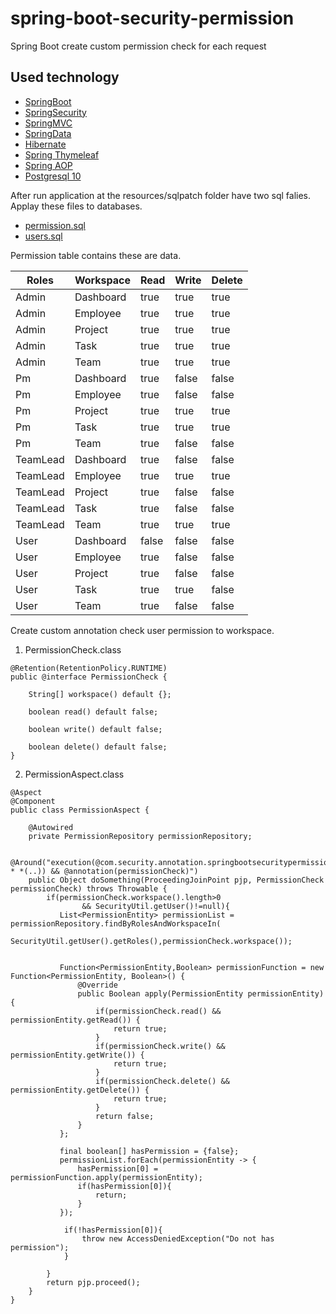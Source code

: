 # spring-boot-security-permission
Spring Boot create custom permission check for each request

## Used technology
* [SpringBoot](https://spring.io/projects/spring-boot)
* [SpringSecurity](https://spring.io/projects/spring-security)
* [SpringMVC](https://docs.spring.io/spring/docs/current/spring-framework-reference/web.html)
* [SpringData](https://spring.io/projects/spring-data)
* [Hibernate](http://hibernate.org/orm/documentation/5.3/)
* [Spring Thymeleaf](https://www.thymeleaf.org/documentation.html)
* [Spring AOP](https://docs.spring.io/spring-framework/docs/current/spring-framework-reference/core.html#aop)
* [Postgresql 10](https://www.postgresql.org/docs/10/static/)

After run application at the resources/sqlpatch folder have two sql falies. Applay these files to databases.

* [permission.sql](https://github.com/Dilsh0d/spring-boot-security-permission/blob/master/src/main/resources/sqlpatch/permission.sql)
* [users.sql](https://github.com/Dilsh0d/spring-boot-security-permission/blob/master/src/main/resources/sqlpatch/users.sql)

Permission table contains these are data.

| Roles  | Workspace | Read | Write | Delete |
| ------ | --------- |------|-------|--------|
| Admin  | Dashboard | true | true | true |
| Admin  | Employee | true | true | true |
| Admin  | Project | true | true | true |
| Admin  | Task | true | true | true |
| Admin  | Team | true | true | true |
| Pm  | Dashboard | true | false | false |
| Pm  | Employee | true | false | false |
| Pm  | Project | true | true | true |
| Pm  | Task | true | true | true |
| Pm  | Team | true | false | false |
| TeamLead | Dashboard | true | false | false |
| TeamLead | Employee | true | true | true |
| TeamLead | Project | true | false | false |
| TeamLead | Task | true | false | false |
| TeamLead | Team | true | true | true |
| User | Dashboard | false | false | false |
| User | Employee | true | false | false |
| User | Project | true | false | false |
| User | Task | true | true | false |
| User | Team | true | false | false |

Create custom annotation check user permission to workspace.
1. PermissionCheck.class
```
@Retention(RetentionPolicy.RUNTIME)
public @interface PermissionCheck {

    String[] workspace() default {};

    boolean read() default false;

    boolean write() default false;

    boolean delete() default false;
}
```
2. PermissionAspect.class
```
@Aspect
@Component
public class PermissionAspect {

    @Autowired
    private PermissionRepository permissionRepository;

    @Around("execution(@com.security.annotation.springbootsecuritypermission.aspect.PermissionCheck * *(..)) && @annotation(permissionCheck)")
    public Object doSomething(ProceedingJoinPoint pjp, PermissionCheck permissionCheck) throws Throwable {
        if(permissionCheck.workspace().length>0
                && SecurityUtil.getUser()!=null){
           List<PermissionEntity> permissionList = permissionRepository.findByRolesAndWorkspaceIn(
                    SecurityUtil.getUser().getRoles(),permissionCheck.workspace());


           Function<PermissionEntity,Boolean> permissionFunction = new Function<PermissionEntity, Boolean>() {
               @Override
               public Boolean apply(PermissionEntity permissionEntity) {
                   if(permissionCheck.read() && permissionEntity.getRead()) {
                       return true;
                   }
                   if(permissionCheck.write() && permissionEntity.getWrite()) {
                       return true;
                   }
                   if(permissionCheck.delete() && permissionEntity.getDelete()) {
                       return true;
                   }
                   return false;
               }
           };

           final boolean[] hasPermission = {false};
           permissionList.forEach(permissionEntity -> {
               hasPermission[0] = permissionFunction.apply(permissionEntity);
               if(hasPermission[0]){
                   return;
               }
           });

            if(!hasPermission[0]){
                throw new AccessDeniedException("Do not has permission");
            }

        }
        return pjp.proceed();
    }
}
```
